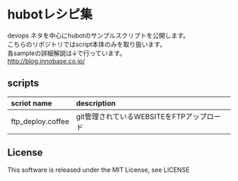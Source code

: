 hubotレシピ集
=================
devops ネタを中心にhubotのサンプルスクリプトを公開します。  
こちらのリポジトリではscript本体のみを取り扱います。  
各sampleの詳細解説は↓で行っています。  
http://blog.innobase.co.jp/

scripts
-----------------

| scriot name       | description                          |
|:------------------|:-------------------------------------|
| ftp_deploy.coffee | git管理されているWEBSITEをFTPアップロード  |

License
-----------------
This software is released under the MIT License, see LICENSE

